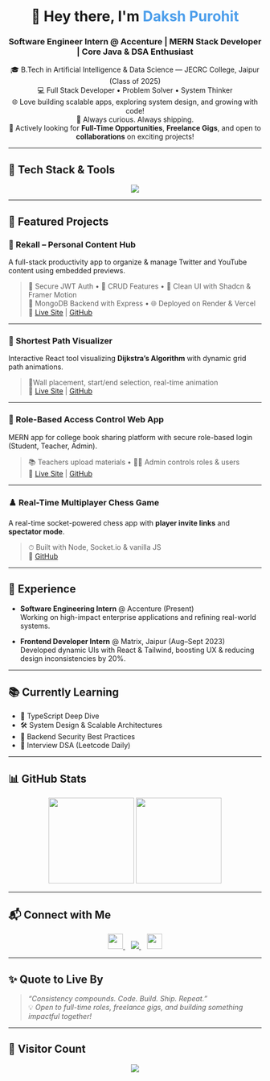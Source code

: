 <h1 align="center">👋 Hey there, I'm <span style="color:#4C9EEB;">Daksh Purohit</span></h1>
<h3 align="center">Software Engineer Intern @ Accenture | MERN Stack Developer | Core Java & DSA Enthusiast</h3>

<div align="center">
  
🎓 B.Tech in Artificial Intelligence & Data Science — JECRC College, Jaipur (Class of 2025)  
💻 Full Stack Developer • Problem Solver • System Thinker  
🌐 Love building scalable apps, exploring system design, and growing with code!  
🚀 Always curious. Always shipping.  
💼 Actively looking for **Full-Time Opportunities**, **Freelance Gigs**, and open to **collaborations** on exciting projects!

</div>

---

## 🚀 Tech Stack & Tools

<p align="center">
  <img src="https://skillicons.dev/icons?i=react,nextjs,nodejs,express,mongodb,ts,js,java,tailwind,figma,git,github,vscode,mysql" />
</p>

---

## 🌟 Featured Projects

### 🧠 Rekall – Personal Content Hub  
A full-stack productivity app to organize & manage Twitter and YouTube content using embedded previews.  
> 🔐 Secure JWT Auth • 🧩 CRUD Features • 🎨 Clean UI with Shadcn & Framer Motion  
> 💾 MongoDB Backend with Express • 🌐 Deployed on Render & Vercel  
🔗 [Live Site](https://prod-rekall-fslh.vercel.app/) | [GitHub](https://github.com/dakshu04/prod-rekall)

---

### 🧭 Shortest Path Visualizer  
Interactive React tool visualizing **Dijkstra’s Algorithm** with dynamic grid path animations.  
> 🚦Wall placement, start/end selection, real-time animation  
🔗 [Live Site](https://path-finder-project.vercel.app/) | [GitHub](https://github.com/dakshu04/Path-Finder-Project)

---

### 🔐 Role-Based Access Control Web App  
MERN app for college book sharing platform with secure role-based login (Student, Teacher, Admin).  
> 📚 Teachers upload materials • 🧑‍🏫 Admin controls roles & users  
🔗 [Live Site](https://front-end-rbac-college-book-store.vercel.app/) | [GitHub](https://github.com/dakshu04/RBAC-College-Book-Store)

---

### ♟️ Real-Time Multiplayer Chess Game  
A real-time socket-powered chess app with **player invite links** and **spectator mode**.  
> ⏱ Built with Node, Socket.io & vanilla JS  
🔗 [GitHub](https://github.com/dakshu04)

---

## 💼 Experience

- **Software Engineering Intern** @ Accenture (Present)  
  Working on high-impact enterprise applications and refining real-world systems.

- **Frontend Developer Intern** @ Matrix, Jaipur (Aug–Sept 2023)  
  Developed dynamic UIs with React & Tailwind, boosting UX & reducing design inconsistencies by 20%.

---

## 📚 Currently Learning

- 🔧 TypeScript Deep Dive  
- 🛠 System Design & Scalable Architectures  
- 🔐 Backend Security Best Practices  
- 🎯 Interview DSA (Leetcode Daily)

---

## 📊 GitHub Stats

<p align="center">
  <img src="https://github-readme-stats.vercel.app/api?username=dakshu04&show_icons=true&theme=tokyonight&count_private=true" height="170" />
  <img src="https://github-readme-stats.vercel.app/api/top-langs/?username=dakshu04&layout=compact&theme=tokyonight" height="170" />
</p>

---

## 📬 Connect with Me

<p align="center">
  <a href="https://www.linkedin.com/in/purohitdaksh" target="_blank">
    <img src="https://skillicons.dev/icons?i=linkedin" height="30" />
  </a>
  &nbsp;&nbsp;
  <a href="mailto:purohitdaksh2003@gmail.com">
    <img src="https://img.shields.io/badge/Gmail-D14836?style=flat&logo=gmail&logoColor=white" />
  </a>
  &nbsp;&nbsp;
  <a href="https://x.com/DakshPuroh18319" target="_blank">
    <img src="https://skillicons.dev/icons?i=twitter" height="30" />
  </a>
</p>

---

## ✨ Quote to Live By

> _“Consistency compounds. Code. Build. Ship. Repeat.”_  
> 💡 *Open to full-time roles, freelance gigs, and building something impactful together!*

---

## 🧮 Visitor Count

<p align="center">
  <img src="https://komarev.com/ghpvc/?username=dakshu04&label=Visitors&color=0e75b6&style=flat" />
</p>
